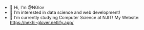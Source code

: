 - 👋 Hi, I’m @NGlov
- 👀 I’m interested in data science and web development!
- 🌱 I’m currently studying Computer Science at NJIT!
My Website:
https://nekhi-glover.netlify.app/
<!---
NGlov/NGlov is a ✨ special ✨ repository because its `README.md` (this file) appears on your GitHub profile.
You can click the Preview link to take a look at your changes.
--->
